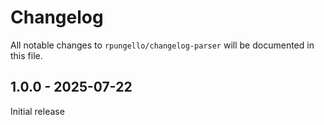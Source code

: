 # Changelog

All notable changes to `rpungello/changelog-parser` will be documented in this file.

## 1.0.0 - 2025-07-22

Initial release
